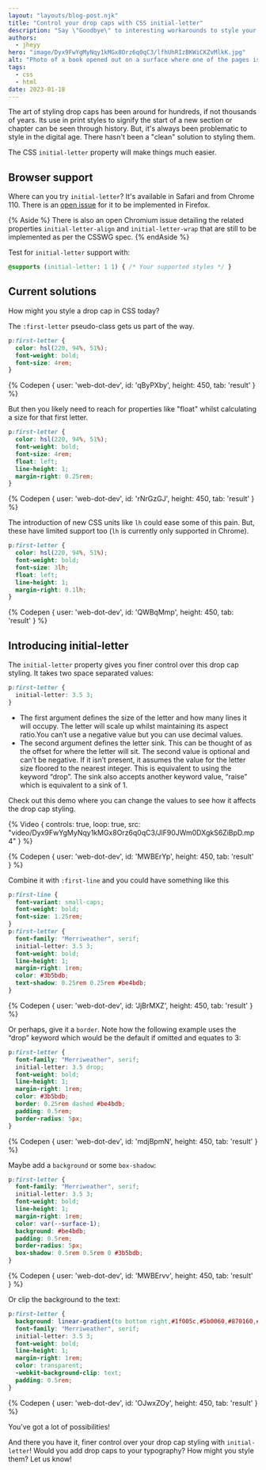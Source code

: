 ```yaml
---
layout: "layouts/blog-post.njk"
title: "Control your drop caps with CSS initial-letter"
description: "Say \"Goodbye\" to interesting workarounds to style your drop caps!"
authors:
  - jheyy
hero: "image/Dyx9FwYgMyNqy1kMGx8Orz6q0qC3/lfhUhRIzBKWiCKZvMlkK.jpg"
alt: "Photo of a book opened out on a surface where one of the pages is using a drop cap style"
tags:
  - css
  - html
date: 2023-01-18
---
```

The art of styling drop caps has been around for hundreds, if not thousands of years. Its use in print styles to signify the start of a new section or chapter can be seen through history. But, it's always been problematic to style in the digital age. There hasn't been a "clean" solution to styling them.

The CSS `initial-letter` property will make things much easier.

## Browser support
Where can you try `initial-letter`? It's available in Safari and from Chrome 110. There is an [open issue](https://bugzilla.mozilla.org/show_bug.cgi?id=1223880) for it to be implemented in Firefox.

{% Aside %}
There is also an open Chromium issue detailing the related properties `initial-letter-align` and `initial-letter-wrap` that are still to be implemented as per the CSSWG spec.
{% endAside %}

Test for `initial-letter` support with:

```css
@supports (initial-letter: 1 1) { /* Your supported styles */ }
```

## Current solutions
How might you style a drop cap in CSS today?

The `:first-letter` pseudo-class gets us part of the way.

``` css
p:first-letter {
  color: hsl(220, 94%, 51%);
  font-weight: bold;
  font-size: 4rem;
}
```
{% Codepen {
    user: 'web-dot-dev',
    id: 'qByPXby',
    height: 450,
    tab: 'result'
  }
%}

But then you likely need to reach for properties like "float" whilst calculating a size for that first letter.

```css
p:first-letter {
  color: hsl(220, 94%, 51%);
  font-weight: bold;
  font-size: 4rem;
  float: left;
  line-height: 1;
  margin-right: 0.25rem;
}
```
{% Codepen {
    user: 'web-dot-dev',
    id: 'rNrGzGJ',
    height: 450,
    tab: 'result'
  }
%}

The introduction of new CSS units like `lh` could ease some of this pain. But, these have limited support too (`lh` is currently only supported in Chrome).

```css
p:first-letter {
  color: hsl(220, 94%, 51%);
  font-weight: bold;
  font-size: 3lh;
  float: left;
  line-height: 1;
  margin-right: 0.1lh;
}
```

{% Codepen {
    user: 'web-dot-dev',
    id: 'QWBqMmp',
    height: 450,
    tab: 'result'
  }
%}

## Introducing initial-letter
The `initial-letter` property gives you finer control over this drop cap styling. It takes two space separated values:

```css
p:first-letter {
  initial-letter: 3.5 3;
}
```

- The first argument defines the size of the letter and how many lines it will occupy. The letter will scale up whilst maintaining its aspect ratio.You can’t use a negative value but you can use decimal values.
- The second argument defines the letter sink. This can be thought of as the offset for where the letter will sit. The second value is optional and can’t be negative. If it isn’t present, it assumes the value for the letter size floored to the nearest integer. This is equivalent to using the keyword “drop”. The sink also accepts another keyword value, “raise” which is equivalent to a sink of 1.

Check out this demo where you can change the values to see how it affects the drop cap styling.

{% Video {
    controls: true,
    loop: true,
    src: "video/Dyx9FwYgMyNqy1kMGx8Orz6q0qC3/JlF90JWm0DXgkS6ZiBpD.mp4"
  }
%}

{% Codepen {
    user: 'web-dot-dev',
    id: 'MWBErYp',
    height: 450,
    tab: 'result'
  }
%}

Combine it with `:first-line` and you could have something like this

```css
p:first-line {
  font-variant: small-caps;
  font-weight: bold;
  font-size: 1.25rem;
}
p:first-letter {
  font-family: "Merriweather", serif;
  initial-letter: 3.5 3;
  font-weight: bold;
  line-height: 1;
  margin-right: 1rem;
  color: #3b5bdb;
  text-shadow: 0.25rem 0.25rem #be4bdb;
}
```

{% Codepen {
    user: 'web-dot-dev',
    id: 'JjBrMXZ',
    height: 450,
    tab: 'result'
  }
%}


Or perhaps, give it a `border`. Note how the following example uses the “drop” keyword which would be the default if omitted and equates to 3:
```css
p:first-letter {
  font-family: "Merriweather", serif;
  initial-letter: 3.5 drop;
  font-weight: bold;
  line-height: 1;
  margin-right: 1rem;
  color: #3b5bdb;
  border: 0.25rem dashed #be4bdb;
  padding: 0.5rem;
  border-radius: 5px;
}
```

{% Codepen {
    user: 'web-dot-dev',
    id: 'mdjBpmN',
    height: 450,
    tab: 'result'
  }
%}

Maybe add a `background` or some `box-shadow`:

```css
p:first-letter {
  font-family: "Merriweather", serif;
  initial-letter: 3.5 3;
  font-weight: bold;
  line-height: 1;
  margin-right: 1rem;
  color: var(--surface-1);
  background: #be4bdb;
  padding: 0.5rem;
  border-radius: 5px;
  box-shadow: 0.5rem 0.5rem 0 #3b5bdb;
}
```

{% Codepen {
    user: 'web-dot-dev',
    id: 'MWBErvv',
    height: 450,
    tab: 'result'
  }
%}

Or clip the background to the text:

```css
p:first-letter {
  background: linear-gradient(to bottom right,#1f005c,#5b0060,#870160,#ac255e,#ca485c,#e16b5c,#f39060,#ffb56b);
  font-family: "Merriweather", serif;
  initial-letter: 3.5 3;
  font-weight: bold;
  line-height: 1;
  margin-right: 1rem;
  color: transparent;
  -webkit-background-clip: text;
  padding: 0.5rem;
}
```

{% Codepen {
    user: 'web-dot-dev',
    id: 'OJwxZOy',
    height: 450,
    tab: 'result'
  }
%}

You’ve got a lot of possibilities!

And there you have it, finer control over your drop cap styling with `initial-letter`! Would you add drop caps to your typography? How might you style them? Let us know!
